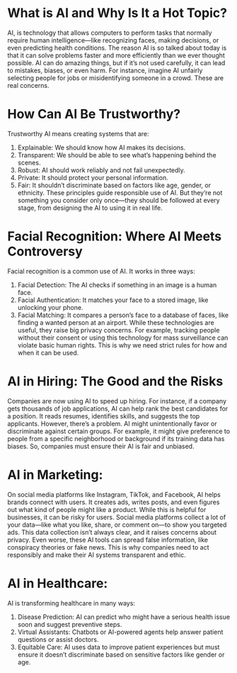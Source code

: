 # What is AI and Why Is It a Hot Topic?
AI, is technology that allows computers to perform tasks that normally require human intelligence—like recognizing faces, making decisions, or even predicting health conditions. The reason AI is so talked about today is that it can solve problems faster and more efficiently than we ever thought possible. AI can do amazing things, but if it’s not used carefully, it can lead to mistakes, biases, or even harm. For instance, imagine AI unfairly selecting people for jobs or misidentifying someone in a crowd. These are real concerns.

# How Can AI Be Trustworthy?
Trustworthy AI means creating systems that are:
1. Explainable: We should know how AI makes its decisions.
2. Transparent: We should be able to see what’s happening behind the scenes.
3. Robust: AI should work reliably and not fail unexpectedly.
4. Private: It should protect your personal information.
5. Fair: It shouldn’t discriminate based on factors like age, gender, or ethnicity.
These principles guide responsible use of AI. But they’re not something you consider only once—they should be followed at every stage, from designing the AI to using it in real life.

# Facial Recognition: Where AI Meets Controversy
Facial recognition is a common use of AI. It works in three ways:
1. Facial Detection: The AI checks if something in an image is a human face.
2. Facial Authentication: It matches your face to a stored image, like unlocking your phone.
3. Facial Matching: It compares a person’s face to a database of faces, like finding a wanted person at an airport.
While these technologies are useful, they raise big privacy concerns. For example, tracking people without their consent or using this technology for mass surveillance can violate basic human rights. This is why we need strict rules for how and when it can be used.

# AI in Hiring: The Good and the Risks
Companies are now using AI to speed up hiring. For instance, if a company gets thousands of job applications, AI can help rank the best candidates for a position. It reads resumes, identifies skills, and suggests the top applicants.
However, there’s a problem. AI might unintentionally favor or discriminate against certain groups. For example, it might give preference to people from a specific neighborhood or background if its training data has biases. So, companies must ensure their AI is fair and unbiased.

# AI in Marketing: 
On social media platforms like Instagram, TikTok, and Facebook, AI helps brands connect with users. It creates ads, writes posts, and even figures out what kind of people might like a product.
While this is helpful for businesses, it can be risky for users. Social media platforms collect a lot of your data—like what you like, share, or comment on—to show you targeted ads. This data collection isn’t always clear, and it raises concerns about privacy.
Even worse, these AI tools can spread false information, like conspiracy theories or fake news. This is why companies need to act responsibly and make their AI systems transparent and ethic. 

# AI in Healthcare: 
AI is transforming healthcare in many ways:
1. Disease Prediction: AI can predict who might have a serious health issue soon and suggest preventive steps.
2. Virtual Assistants: Chatbots or AI-powered agents help answer patient questions or assist doctors.
3. Equitable Care: AI uses data to improve patient experiences but must ensure it doesn’t discriminate based on sensitive factors like gender or age.

